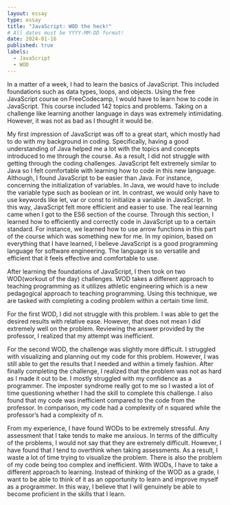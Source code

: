 ```yaml
---
layout: essay
type: essay
title: "JavaScript: WOD the heck!"
# All dates must be YYYY-MM-DD format!
date: 2024-01-16
published: true
labels:
  - JavaScript
  - WOD
---
```



  In a matter of a week, I had to learn the basics of JavaScript. This included foundations such as data types, loops, and objects. Using the free JavaScript course on FreeCodecamp, I would have to learn how to code in JavaScript. This course included 142 topics and problems. Taking on a challenge like learning another language in days was extremely intimidating. However, it was not as bad as I thought it would be.
  
  My first impression of JavaScript was off to a great start, which mostly had to do with my background in coding. Specifically, having a good understanding of Java helped me a lot with the topics and concepts introduced to me through the course. As a result, I did not struggle with getting through the coding challenges. JavaScript felt extremely similar to Java so I felt comfortable with learning how to code in this new language. Although, I found JavaScript to be easier than Java. For instance, concerning the initialization of variables. In Java, we would have to include the variable type such as boolean or int. In contrast, we would only have to use keywords like let, var or const to initialize a variable in JavaScript. In this way, JavaScript felt more efficient and easier to use. The real learning came when I got to the ES6 section of the course. Through this section, I learned how to efficiently and correctly code in JavaScript up to a certain standard. For instance, we learned how to use arrow functions in this part of the course which was something new for me. In my opinion, based on everything that I have learned, I believe JavaScript is a good programming language for software engineering. The language is so versatile and efficient that it feels effective and comfortable to use.
  
  After learning the foundations of JavaScript, I then took on two WOD(workout of the day) challenges. WOD takes a different approach to teaching programming as it utilizes athletic engineering which is a new pedagogical approach to teaching programming. Using this technique, we are tasked with completing a coding problem within a certain time limit. 
  
  For the first WOD, I did not struggle with this problem. I was able to get the desired results with relative ease. However, that does not mean I did extremely well on the problem. Reviewing the answer provided by the professor, I realized that my attempt was inefficient.
  
  For the second WOD, the challenge was slightly more difficult. I struggled with visualizing and planning out my code for this problem. However, I was still able to get the results that I needed and within a timely fashion. After finally completing the challenge, I realized that the problem was not as hard as I made it out to be. I mostly struggled with my confidence as a programmer. The imposter syndrome really got to me so I wasted a lot of time questioning whether I had the skill to complete this challenge. I also found that my code was inefficient compared to the code from the professor. In comparison, my code had a complexity of n squared while the professor’s had a complexity of n.
  
  From my experience, I have found WODs to be extremely stressful. Any assessment that I take tends to make me anxious. In terms of the difficulty of the problems, I would not say that they are extremely difficult. However, I have found that I tend to overthink when taking assessments. As a result, I waste a lot of time trying to visualize the problem. There is also the problem of my code being too complex and inefficient. With WODs, I have to take a different approach to learning. Instead of thinking of the WOD as a grade, I want to be able to think of it as an opportunity to learn and improve myself as a programmer. In this way, I believe that I will genuinely be able to become proficient in the skills that I learn.
